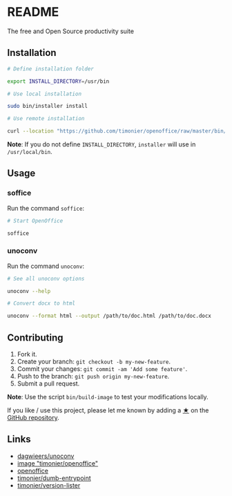 # README

The free and Open Source productivity suite

## Installation

```sh
# Define installation folder

export INSTALL_DIRECTORY=/usr/bin

# Use local installation

sudo bin/installer install

# Use remote installation

curl --location "https://github.com/timonier/openoffice/raw/master/bin/installer" | sudo sh -s -- install
```

__Note__: If you do not define `INSTALL_DIRECTORY`, `installer` will use in `/usr/local/bin`.

## Usage

### soffice

Run the command `soffice`:

```sh
# Start OpenOffice

soffice
```

### unoconv

Run the command `unoconv`:

```sh
# See all unoconv options

unoconv --help

# Convert docx to html

unoconv --format html --output /path/to/doc.html /path/to/doc.docx
```

## Contributing

1. Fork it.
2. Create your branch: `git checkout -b my-new-feature`.
3. Commit your changes: `git commit -am 'Add some feature'`.
4. Push to the branch: `git push origin my-new-feature`.
5. Submit a pull request.

__Note__: Use the script `bin/build-image` to test your modifications locally.

If you like / use this project, please let me known by adding a [★](https://help.github.com/articles/about-stars/) on the [GitHub repository](https://github.com/timonier/openoffice).

## Links

* [dagwieers/unoconv](https://github.com/dagwieers/unoconv)
* [image "timonier/openoffice"](https://hub.docker.com/r/timonier/openoffice/)
* [openoffice](https://www.openoffice.org/)
* [timonier/dumb-entrypoint](https://github.com/timonier/dumb-entrypoint)
* [timonier/version-lister](https://github.com/timonier/version-lister)
